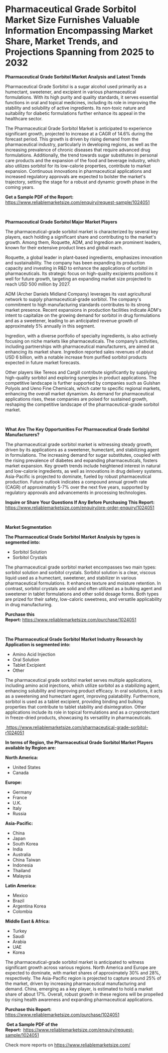 <p><h1>Pharmaceutical Grade Sorbitol Market Size Furnishes Valuable Information Encompassing Market Share, Market Trends, and Projections Spanning from 2025 to 2032</h1></p><p><strong>Pharmaceutical Grade Sorbitol Market Analysis and Latest Trends</strong></p>
<p><p>Pharmaceutical Grade Sorbitol is a sugar alcohol used primarily as a humectant, sweetener, and excipient in various pharmaceutical formulations. With its high purity and quality standards, it serves essential functions in oral and topical medicines, including its role in improving the stability and solubility of active ingredients. Its non-toxic nature and suitability for diabetic formulations further enhance its appeal in the healthcare sector.</p><p>The Pharmaceutical Grade Sorbitol Market is anticipated to experience significant growth, projected to increase at a CAGR of 14.6% during the forecast period. This growth is driven by rising demand from the pharmaceutical industry, particularly in developing regions, as well as the increasing prevalence of chronic diseases that require advanced drug formulations. Additionally, the trend towards sugar substitutes in personal care products and the expansion of the food and beverage industry, which also utilizes sorbitol for its low-calorie properties, contribute to market expansion. Continuous innovations in pharmaceutical applications and increased regulatory approvals are expected to bolster the market's trajectory, setting the stage for a robust and dynamic growth phase in the coming years.</p></p>
<p><strong>Get a Sample PDF of the Report:&nbsp;</strong> <a href="https://www.reliablemarketsize.com/enquiry/request-sample/1024051?utm_campaign=3220&utm_medium=2&utm_source=Github&utm_content=ia&utm_term=07032025&utm_id=pharmaceutical-grade-sorbitol">https://www.reliablemarketsize.com/enquiry/request-sample/1024051</a></p>
<p>&nbsp;</p>
<p><strong>Pharmaceutical Grade Sorbitol Major Market Players</strong></p>
<p><p>The pharmaceutical-grade sorbitol market is characterized by several key players, each holding a significant share and contributing to the market's growth. Among them, Roquette, ADM, and Ingredion are prominent leaders, known for their extensive product lines and global reach.</p><p>Roquette, a global leader in plant-based ingredients, emphasizes innovation and sustainability. The company has been expanding its production capacity and investing in R&D to enhance the applications of sorbitol in pharmaceuticals. Its strategic focus on high-quality excipients positions it well for future growth, targeting an expanding market size projected to reach USD 500 million by 2027.</p><p>ADM (Archer Daniels Midland Company) leverages its vast agricultural network to supply pharmaceutical-grade sorbitol. The company's commitment to high manufacturing standards contributes to its strong market presence. Recent expansions in production facilities indicate ADM's intent to capitalize on the growing demand for sorbitol in drug formulations and as a sweetener, leading to an anticipated revenue growth of approximately 5% annually in this segment.</p><p>Ingredion, with a diverse portfolio of specialty ingredients, is also actively focusing on niche markets like pharmaceuticals. The company’s activities, including partnerships with pharmaceutical manufacturers, are aimed at enhancing its market share. Ingredion reported sales revenues of about USD 6 billion, with a notable increase from purified sorbitol products expected in future market forecasts.</p><p>Other players like Tereos and Cargill contribute significantly by supplying high-quality sorbitol and exploring synergies in product applications. The competitive landscape is further supported by companies such as Gulshan Polyols and Ueno Fine Chemicals, which cater to specific regional markets, enhancing the overall market dynamism. As demand for pharmaceutical applications rises, these companies are poised for sustained growth, reshaping the competitive landscape of the pharmaceutical-grade sorbitol market.</p></p>
<p>&nbsp;</p>
<p><strong>What Are The Key Opportunities For Pharmaceutical Grade Sorbitol Manufacturers?</strong></p>
<p><p>The pharmaceutical grade sorbitol market is witnessing steady growth, driven by its applications as a sweetener, humectant, and stabilizing agent in formulations. The increasing demand for sugar substitutes, coupled with the rising prevalence of diabetes and expanding pharmaceuticals, fosters market expansion. Key growth trends include heightened interest in natural and low-calorie ingredients, as well as innovations in drug delivery systems. Asia-Pacific is projected to dominate, fueled by robust pharmaceutical production. Future outlook indicates a compound annual growth rate (CAGR) of approximately 5-7% over the next five years, supported by regulatory approvals and advancements in processing technologies.</p></p>
<p><strong>Inquire or Share Your Questions If Any Before Purchasing This Report:</strong> <a href="https://www.reliablemarketsize.com/enquiry/pre-order-enquiry/1024051?utm_campaign=3220&utm_medium=2&utm_source=Github&utm_content=ia&utm_term=07032025&utm_id=pharmaceutical-grade-sorbitol">https://www.reliablemarketsize.com/enquiry/pre-order-enquiry/1024051</a></p>
<p>&nbsp;</p>
<p><strong>Market Segmentation</strong></p>
<p><strong>The Pharmaceutical Grade Sorbitol Market Analysis by types is segmented into:</strong></p>
<p><ul><li>Sorbitol Solution</li><li>Sorbitol Crystals</li></ul></p>
<p><p>The pharmaceutical grade sorbitol market encompasses two main types: sorbitol solution and sorbitol crystals. Sorbitol solution is a clear, viscous liquid used as a humectant, sweetener, and stabilizer in various pharmaceutical formulations. It enhances texture and moisture retention. In contrast, sorbitol crystals are solid and often utilized as a bulking agent and sweetener in tablet formulations and other solid dosage forms. Both types are prized for their safety, low-caloric sweetness, and versatile applicability in drug manufacturing.</p></p>
<p><strong>Purchase this Report:&nbsp;</strong><a href="https://www.reliablemarketsize.com/purchase/1024051?utm_campaign=3220&utm_medium=2&utm_source=Github&utm_content=ia&utm_term=07032025&utm_id=pharmaceutical-grade-sorbitol">https://www.reliablemarketsize.com/purchase/1024051</a></p>
<p>&nbsp;</p>
<p><strong>The Pharmaceutical Grade Sorbitol Market Industry Research by Application is segmented into:</strong></p>
<p><ul><li>Amino Acid Injection</li><li>Oral Solution</li><li>Tablet Excipient</li><li>Other</li></ul></p>
<p><p>The pharmaceutical grade sorbitol market serves multiple applications, including amino acid injections, which utilize sorbitol as a stabilizing agent, enhancing solubility and improving product efficacy. In oral solutions, it acts as a sweetening and humectant agent, improving palatability. Furthermore, sorbitol is used as a tablet excipient, providing binding and bulking properties that contribute to tablet stability and disintegration. Other applications include its role in topical formulations and as a cryoprotectant in freeze-dried products, showcasing its versatility in pharmaceuticals.</p></p>
<p><a href="https://www.reliablemarketsize.com/pharmaceutical-grade-sorbitol-r1024051?utm_campaign=3220&utm_medium=2&utm_source=Github&utm_content=ia&utm_term=07032025&utm_id=pharmaceutical-grade-sorbitol">&nbsp;https://www.reliablemarketsize.com/pharmaceutical-grade-sorbitol-r1024051</a></p>
<p><strong>In terms of Region, the Pharmaceutical Grade Sorbitol Market Players available by Region are:</strong></p>
<p>
    <p> <strong> North America: </strong>
        <ul>
            <li>United States</li>
            <li>Canada</li>
        </ul>
        </p> 
    <p> <strong> Europe: </strong>
        <ul>
            <li>Germany</li>
            <li>France</li>
            <li>U.K.</li>
            <li>Italy</li>
            <li>Russia</li>
        </ul>
        </p> 
    <p> <strong> Asia-Pacific: </strong>
        <ul>
            <li>China</li>
            <li>Japan</li>
            <li>South Korea</li>
            <li>India</li>
            <li>Australia</li>
            <li>China Taiwan</li>
            <li>Indonesia</li>
            <li>Thailand</li>
            <li>Malaysia</li>
        </ul>
        </p> 
    <p> <strong> Latin America: </strong>
        <ul>
            <li>Mexico</li>
            <li>Brazil</li>
            <li>Argentina Korea</li>
            <li>Colombia</li>
        </ul>
        </p> 
    <p> <strong> Middle East & Africa: </strong>
        <ul>
            <li>Turkey</li>
            <li>Saudi</li>
            <li>Arabia</li>
            <li>UAE</li>
            <li>Korea</li>
        </ul>
    </p>
    </p>
<p><p>The pharmaceutical-grade sorbitol market is anticipated to witness significant growth across various regions. North America and Europe are expected to dominate, with market shares of approximately 30% and 28%, respectively. The Asia-Pacific region is projected to capture around 25% of the market, driven by increasing pharmaceutical manufacturing and demand. China, emerging as a key player, is estimated to hold a market share of about 17%. Overall, robust growth in these regions will be propelled by rising health awareness and expanding pharmaceutical applications.</p></p>
<p><strong>Purchase this Report: </strong><a href="https://www.reliablemarketsize.com/purchase/1024051?utm_campaign=3220&utm_medium=2&utm_source=Github&utm_content=ia&utm_term=07032025&utm_id=pharmaceutical-grade-sorbitol">https://www.reliablemarketsize.com/purchase/1024051</a></p>
<p>&nbsp;<strong>Get a Sample PDF of the Report:&nbsp;&nbsp;</strong><a href="https://www.reliablemarketsize.com/enquiry/request-sample/1024051?utm_campaign=3220&utm_medium=2&utm_source=Github&utm_content=ia&utm_term=07032025&utm_id=pharmaceutical-grade-sorbitol">https://www.reliablemarketsize.com/enquiry/request-sample/1024051</a></p>
<p><strong></strong></p>
<p>Check more reports on <a href="https://www.reliablemarketsize.com/?utm_campaign=3220&utm_medium=2&utm_source=Github&utm_content=ia&utm_term=07032025&utm_id=pharmaceutical-grade-sorbitol">https://www.reliablemarketsize.com/</a></p>